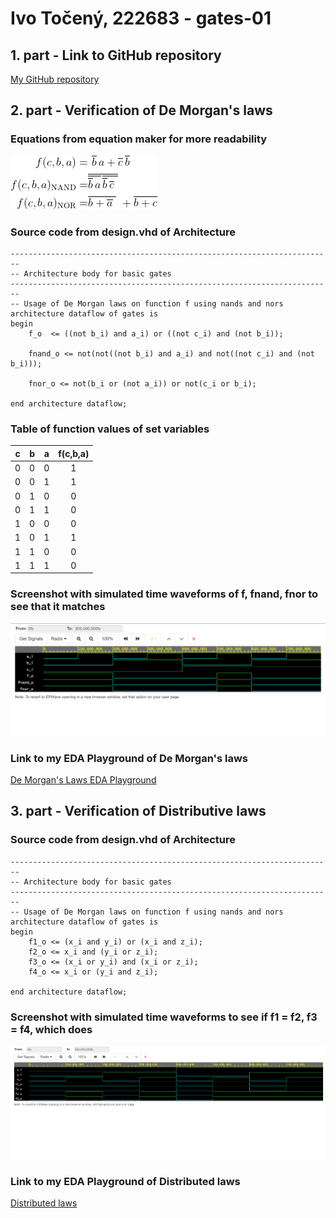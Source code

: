 # Ivo Točený, 222683 - gates-01

## 1. part - Link to GitHub repository

[My GitHub repository](https://github.com/Ivo-Toceny-222683/Digital-electronics-1)

## 2. part - Verification of De Morgan's laws

### Equations from equation maker for more readability
![Screenshot of equations from equation maker](images/Rovnica.jpg)

### Source code from design.vhd of Architecture
```
------------------------------------------------------------------------
-- Architecture body for basic gates
------------------------------------------------------------------------
-- Usage of De Morgan laws on function f using nands and nors
architecture dataflow of gates is
begin
    f_o  <= ((not b_i) and a_i) or ((not c_i) and (not b_i));

    fnand_o <= not(not((not b_i) and a_i) and not((not c_i) and (not b_i)));

    fnor_o <= not(b_i or (not a_i)) or not(c_i or b_i);

end architecture dataflow;
```

### Table of function values of set variables
| **c** | **b** |**a** | **f(c,b,a)** |
| :-: | :-: | :-: | :-: |
| 0 | 0 | 0 | 1 |
| 0 | 0 | 1 | 1 |
| 0 | 1 | 0 | 0 |
| 0 | 1 | 1 | 0 |
| 1 | 0 | 0 | 0 |
| 1 | 0 | 1 | 1 |
| 1 | 1 | 0 | 0 |
| 1 | 1 | 1 | 0 |

### Screenshot with simulated time waveforms of f, fnand, fnor to see that it matches
![Screenshot of time waveforms](images/De_Morgan_Laws_Sim_Toceny.png)

### Link to my EDA Playground of De Morgan's laws
[De Morgan's Laws EDA Playground](https://www.edaplayground.com/x/6b4W)

## 3. part - Verification of Distributive laws

### Source code from design.vhd of Architecture
```
------------------------------------------------------------------------
-- Architecture body for basic gates
------------------------------------------------------------------------
-- Usage of De Morgan laws on function f using nands and nors
architecture dataflow of gates is
begin
    f1_o <= (x_i and y_i) or (x_i and z_i);
    f2_o <= x_i and (y_i or z_i);
    f3_o <= (x_i or y_i) and (x_i or z_i);
    f4_o <= x_i or (y_i and z_i);

end architecture dataflow;
```

### Screenshot with simulated time waveforms to see if f1 = f2, f3 = f4, which does
![Screenshot of time waveforms](images/Distributive_Laws_Sim_Toceny.png)

### Link to my EDA Playground of Distributed laws
[Distributed laws](https://www.edaplayground.com/x/EG7n)